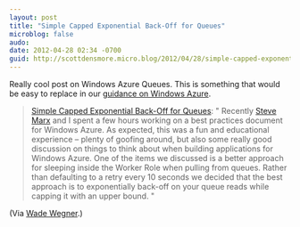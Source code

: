 ```yaml
---
layout: post
title: "Simple Capped Exponential Back-Off for Queues"
microblog: false
audo:
date: 2012-04-28 02:34 -0700
guid: http://scottdensmore.micro.blog/2012/04/28/simple-capped-exponential-back-off-for-queues.html
---
```


Really cool post on Windows Azure Queues. This is something that would be easy to replace in our [guidance on Windows Azure](http://msdn.microsoft.com/en-us/library/ff898430.aspx).

> [Simple Capped Exponential Back-Off for Queues](http://www.wadewegner.com/2012/04/simple-capped-exponential-back-off-for-queues/): "
> Recently [Steve Marx](http://blog.smarx.com/) and I spent a few hours working on a best practices document for Windows Azure. As expected, this was a fun and educational experience – plenty of goofing around, but also some really good discussion on things to think about when building applications for Windows Azure. One of the items we discussed is a better approach for sleeping inside the Worker Role when pulling from queues. Rather than defaulting to a retry every 10 seconds we decided that the best approach is to exponentially back-off on your queue reads while capping it with an upper bound. "

(Via [Wade Wegner](http://www.wadewegner.com).)